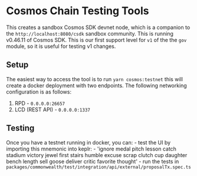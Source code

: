 # Cosmos Chain Testing Tools

This creates a sandbox Cosmos SDK devnet node, which is a companion to the `http://localhost:8080/csdk` sandbox community. This is running v0.46.11 of Cosmos SDK. This is our first support level for `v1` of the the `gov` module, so it is useful for testing v1 changes.

## Setup 

The easiest way to access the tool is to run `yarn cosmos:testnet` this will create a docker deployment with two endpoints. The following networking configuration is as follows:
1. RPD - `0.0.0.0:26657`
2. LCD (REST API) - `0.0.0.0:1337`

## Testing

Once you have a testnet running in docker, you can:
    - test the UI by importing this mnemonic into keplr:
        - 'ignore medal pitch lesson catch stadium victory jewel first stairs humble excuse
          scrap clutch cup daughter bench length sell goose deliver critic favorite thought'
    - run the tests in `packages/commonwealth/test/integration/api/external/proposalTx.spec.ts`
    